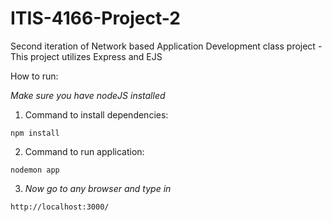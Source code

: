 # ITIS-4166-Project-2
Second iteration of Network based Application Development class project - This project utilizes Express and EJS

How to run:

*Make sure you have nodeJS installed*

1) Command to install dependencies: 

  `npm install`

2) Command to run application:

  `nodemon app`

3) *Now go to any browser and type in*

  `http://localhost:3000/`


